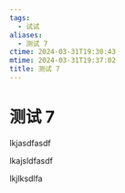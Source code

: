 ```yaml
---
tags:
  - 试试
aliases:
  - 测试 7
ctime: 2024-03-31T19:30:43
mtime: 2024-03-31T19:37:02
title: 测试 7
---
```


# 测试 7

lkjasdfasdf

lkajsldfasdf

lkjlksdlfa